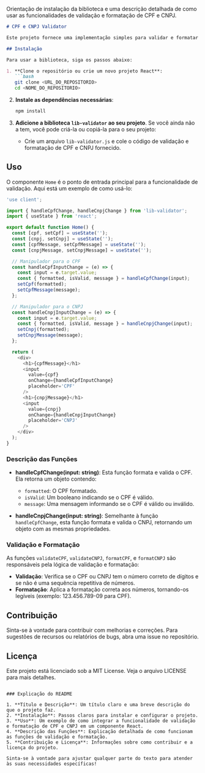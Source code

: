 Orientação de instalação da biblioteca e uma descrição detalhada de como usar as funcionalidades de validação e formatação de CPF e CNPJ.

```markdown
# CPF e CNPJ Validator

Este projeto fornece uma implementação simples para validar e formatar CPF e CNPJ em tempo real enquanto o usuário digita. O código utiliza a biblioteca `lib-validator` para facilitar a validação e formatação.

## Instalação

Para usar a biblioteca, siga os passos abaixo:

1. **Clone o repositório ou crie um novo projeto React**:
   ```bash
   git clone <URL_DO_REPOSITORIO>
   cd <NOME_DO_REPOSITORIO>
   ```

2. **Instale as dependências necessárias**:
   ```bash
   npm install
   ```

3. **Adicione a biblioteca `lib-validator` ao seu projeto**. Se você ainda não a tem, você pode criá-la ou copiá-la para o seu projeto:
   - Crie um arquivo `lib-validator.js` e cole o código de validação e formatação de CPF e CNPJ fornecido.

## Uso

O componente `Home` é o ponto de entrada principal para a funcionalidade de validação. Aqui está um exemplo de como usá-lo:

```javascript
'use client';

import { handleCpfChange, handleCnpjChange } from 'lib-validator';
import { useState } from 'react';

export default function Home() {
  const [cpf, setCpf] = useState('');
  const [cnpj, setCnpj] = useState('');
  const [cpfMessage, setCpfMessage] = useState('');
  const [cnpjMessage, setCnpjMessage] = useState('');

  // Manipulador para o CPF
  const handleCpfInputChange = (e) => {
    const input = e.target.value;
    const { formatted, isValid, message } = handleCpfChange(input);
    setCpf(formatted);
    setCpfMessage(message);
  };

  // Manipulador para o CNPJ
  const handleCnpjInputChange = (e) => {
    const input = e.target.value;
    const { formatted, isValid, message } = handleCnpjChange(input);
    setCnpj(formatted);
    setCnpjMessage(message);
  };

  return (
    <div>
      <h1>{cpfMessage}</h1>
      <input 
        value={cpf} 
        onChange={handleCpfInputChange}
        placeholder='CPF'
      />
      <h1>{cnpjMessage}</h1>
      <input 
        value={cnpj} 
        onChange={handleCnpjInputChange}
        placeholder='CNPJ'
      />
    </div>
  );
}
```

### Descrição das Funções

- **handleCpfChange(input: string)**: Esta função formata e valida o CPF. Ela retorna um objeto contendo:
  - `formatted`: O CPF formatado.
  - `isValid`: Um booleano indicando se o CPF é válido.
  - `message`: Uma mensagem informando se o CPF é válido ou inválido.

- **handleCnpjChange(input: string)**: Semelhante à função `handleCpfChange`, esta função formata e valida o CNPJ, retornando um objeto com as mesmas propriedades.

### Validação e Formatação

As funções `validateCPF`, `validateCNPJ`, `formatCPF`, e `formatCNPJ` são responsáveis pela lógica de validação e formatação:

- **Validação**: Verifica se o CPF ou CNPJ tem o número correto de dígitos e se não é uma sequência repetitiva de números.
- **Formatação**: Aplica a formatação correta aos números, tornando-os legíveis (exemplo: 123.456.789-09 para CPF).

## Contribuição

Sinta-se à vontade para contribuir com melhorias e correções. Para sugestões de recursos ou relatórios de bugs, abra uma issue no repositório.

## Licença

Este projeto está licenciado sob a MIT License. Veja o arquivo LICENSE para mais detalhes.
```

### Explicação do README

1. **Título e Descrição**: Um título claro e uma breve descrição do que o projeto faz.
2. **Instalação**: Passos claros para instalar e configurar o projeto.
3. **Uso**: Um exemplo de como integrar a funcionalidade de validação e formatação de CPF e CNPJ em um componente React.
4. **Descrição das Funções**: Explicação detalhada de como funcionam as funções de validação e formatação.
5. **Contribuição e Licença**: Informações sobre como contribuir e a licença do projeto.

Sinta-se à vontade para ajustar qualquer parte do texto para atender às suas necessidades específicas!
